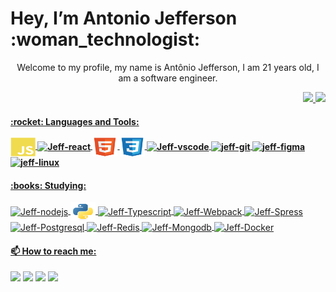 
  <h1>Hey, I’m Antonio Jefferson  :woman_technologist:</h1>
 <p align='center'>Welcome to my profile, my name is Antônio Jefferson, I am 21 years old, I am a software engineer.</p>
<div align="end">
  <a href="https://github.com/Antonio-Jefferson">
  <img height="180em" src="https://github-readme-stats.vercel.app/api?username=Antonio-Jefferson&show_icons=true&theme=dark&include_all_commits=true&count_private=true"/>
  <img height="141em" src="https://github-readme-stats.vercel.app/api/top-langs/?username=Antonio-Jefferson&layout=compact&langs_count=7&theme=dark"/>
</div>
  <h4>:rocket: Languages and Tools:<//h4>
 <div style="display:inline_block"> <br>
 
  <img align="center" alt="Jeff-Js" height="30" width="40" src="https://raw.githubusercontent.com/devicons/devicon/master/icons/javascript/javascript-plain.svg">     
  <img align="center" alt="Jeff-react" height="30" width="40" src="https://cdn.jsdelivr.net/gh/devicons/devicon/icons/react/react-original.svg" />       
  <img align="center" alt="Jeff-HTML" height="30" width="40" src="https://raw.githubusercontent.com/devicons/devicon/master/icons/html5/html5-original.svg">
  <img align="center" alt="Jeff-CSS" height="30" width="40" src="https://raw.githubusercontent.com/devicons/devicon/master/icons/css3/css3-original.svg">
    <img align="center" alt="Jeff-vscode" height="30" width="40"  src="https://cdn.jsdelivr.net/gh/devicons/devicon/icons/vscode/vscode-original.svg" />
    <img align="center" height="30" width="40" alt="jeff-git" src="https://cdn.jsdelivr.net/gh/devicons/devicon/icons/git/git-original.svg" />
    <img align="center" height="30" width="40" alt="jeff-figma"  src="https://cdn.jsdelivr.net/gh/devicons/devicon/icons/figma/figma-original.svg" />
    <img align="center" height="30" width="40" alt="jeff-linux"  src="https://cdn.jsdelivr.net/gh/devicons/devicon/icons/linux/linux-original.svg" />     
</div> 


  <h4>:books: Studying:</h4>
<p>
  <img  align="center" alt="Jeff-nodejs" height="30" width="40"src="https://cdn.jsdelivr.net/gh/devicons/devicon/icons/nodejs/nodejs-original.svg" /> 
   <img align="center" alt="Jeff-Python" height="30" width="40" src="https://raw.githubusercontent.com/devicons/devicon/master/icons/python/python-original.svg">
  <img align="center" alt="Jeff-Typescript" height="30" width="40" src="https://cdn.jsdelivr.net/gh/devicons/devicon/icons/typescript/typescript-original.svg" />
  <img align="center" alt="Jeff-Webpack" height="30" width="40"  src="https://cdn.jsdelivr.net/gh/devicons/devicon/icons/webpack/webpack-plain.svg" />
  <img align="center" alt="Jeff-Spress" height="30" width="40"  src="https://cdn.jsdelivr.net/gh/devicons/devicon/icons/express/express-original.svg" />
  <img  align="center" alt="Jeff-Postgresql" height="30" width="40"  src="https://cdn.jsdelivr.net/gh/devicons/devicon/icons/postgresql/postgresql-original.svg" />
   <img  align="center" alt="Jeff-Redis" height="30" width="40" src="https://cdn.jsdelivr.net/gh/devicons/devicon/icons/redis/redis-original.svg" />
   <img align="center" alt="Jeff-Mongodb" height="30" width="40"  src="https://cdn.jsdelivr.net/gh/devicons/devicon/icons/mongodb/mongodb-original.svg" />
  <img align="center" alt="Jeff-Docker" height="30" width="40" src="https://cdn.jsdelivr.net/gh/devicons/devicon/icons/docker/docker-original.svg" />     
</p>

  
  <h4>📫 How to reach me:</h4>
<div> 
  <a href="https://www.instagram.com/ant_jefferson_/" target="_blank"><img src="https://img.shields.io/badge/-Instagram-%23E4405F?style=for-the-badge&logo=instagram&logoColor=white" target="_blank"></a>
  <a href = "mailto:antjeffersonbatista@gmail.com"><img src="https://img.shields.io/badge/-Gmail-%23333?style=for-the-badge&logo=gmail&logoColor=white" target="_blank"></a>
  <a href="https://www.linkedin.com/in/antônio-jefferson-92b313194/" target="_blank"><img src="https://img.shields.io/badge/-LinkedIn-%230077B5?style=for-the-badge&logo=linkedin&logoColor=white" target="_blank"></a> 
  <a href="https://web.whatsapp.com" target="_blank"><img src="https://img.shields.io/badge/whatsApp-25D366?style=for-the-badge&logo=whatsapp&logoColor=white" target="_blank"></a> 
 </div>
 

